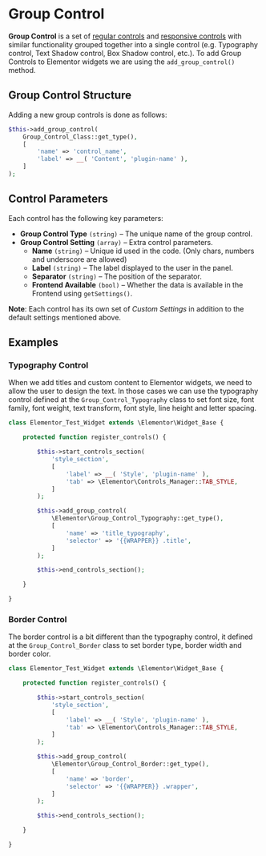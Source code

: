 # Group Control

**Group Control** is a set of [regular controls](./regular-control) and [responsive controls](./responsive-control) with similar functionality grouped together into a single control (e.g. Typography control, Text Shadow control, Box Shadow control, etc.). To add Group Controls to Elementor widgets we are using the `add_group_control()` method.

## Group Control Structure

Adding a new group controls is done as follows:

```php
$this->add_group_control(
	Group_Control_Class::get_type(),
	[
		'name' => 'control_name',
		'label' => __( 'Content', 'plugin-name' ),
	]
);
```

## Control Parameters

Each control has the following key parameters:

* **Group Control Type** `(string)` – The unique name of the group control.
* **Group Control Setting** `(array)` – Extra control parameters.
  * **Name** `(string)` – Unique id used in the code. (Only chars, numbers and underscore are allowed)
  * **Label** `(string)` – The label displayed to the user in the panel.
  * **Separator** `(string)` – The position of the separator.
  * **Frontend Available** `(bool)` – Whether the data is available in the Frontend using `getSettings()`.

**Note**: Each control has its own set of *Custom Settings* in addition to the default settings mentioned above.

## Examples

### Typography Control

When we add titles and custom content to Elementor widgets, we need to allow the user to design the text. In those cases we can use the typography control defined at the `Group_Control_Typography` class to set font size, font family, font weight, text transform, font style, line height and letter spacing.

```php {13-19}
class Elementor_Test_Widget extends \Elementor\Widget_Base {

	protected function register_controls() {

		$this->start_controls_section(
			'style_section',
			[
				'label' => __( 'Style', 'plugin-name' ),
				'tab' => \Elementor\Controls_Manager::TAB_STYLE,
			]
		);

		$this->add_group_control(
			\Elementor\Group_Control_Typography::get_type(),
			[
				'name' => 'title_typography',
				'selector' => '{{WRAPPER}} .title',
			]
		);

		$this->end_controls_section();

	}

}
```

### Border Control

The border control is a bit different than the typography control, it defined at the `Group_Control_Border` class to set border type, border width and border color.

```php {13-19}
class Elementor_Test_Widget extends \Elementor\Widget_Base {

	protected function register_controls() {

		$this->start_controls_section(
			'style_section',
			[
				'label' => __( 'Style', 'plugin-name' ),
				'tab' => \Elementor\Controls_Manager::TAB_STYLE,
			]
		);

		$this->add_group_control(
			\Elementor\Group_Control_Border::get_type(),
			[
				'name' => 'border',
				'selector' => '{{WRAPPER}} .wrapper',
			]
		);

		$this->end_controls_section();

	}

}
```
